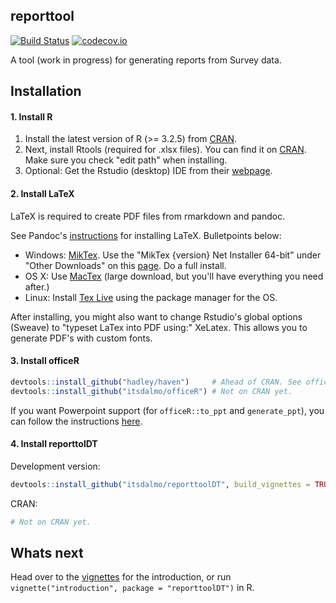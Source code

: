 <!-- README.md is generated from README.Rmd. Please edit that file -->
reporttool
----------

[![Build Status](https://travis-ci.org/itsdalmo/reporttoolDT.svg?branch=master)](https://travis-ci.org/itsdalmo/reporttoolDT) [![codecov.io](http://codecov.io/github/itsdalmo/reporttoolDT/coverage.svg?branch=master)](http://codecov.io/github/itsdalmo/reporttoolDT?branch=master)

A tool (work in progress) for generating reports from Survey data.

Installation
------------

#### 1. Install R

1.  Install the latest version of R (&gt;= 3.2.5) from [CRAN](https://cran.r-project.org/).
2.  Next, install Rtools (required for .xlsx files). You can find it on [CRAN](https://cran.r-project.org/bin/windows/Rtools/). Make sure you check "edit path" when installing.
3.  Optional: Get the Rstudio (desktop) IDE from their [webpage](https://www.rstudio.com/products/rstudio/download/).

#### 2. Install LaTeX

LaTeX is required to create PDF files from rmarkdown and pandoc.

See Pandoc's [instructions](http://pandoc.org/installing.html) for installing LaTeX. Bulletpoints below:

-   Windows: [MikTex](http://miktex.org/). Use the "MikTex {version} Net Installer 64-bit" under "Other Downloads" on this [page](http://miktex.org/download). Do a full install.
-   OS X: Use [MacTex](https://tug.org/mactex/) (large download, but you'll have everything you need after.)
-   Linux: Install [Tex Live](http://www.tug.org/texlive/) using the package manager for the OS.

After installing, you might also want to change Rstudio's global options (Sweave) to "typeset LaTex into PDF using:" XeLatex. This allows you to generate PDF's with custom fonts.

#### 3. Install officeR

``` r
devtools::install_github("hadley/haven")     # Ahead of CRAN. See officeR documentation.
devtools::install_github("itsdalmo/officeR") # Not on CRAN yet.
```

If you want Powerpoint support (for `officeR::to_ppt` and `generate_ppt`), you can follow the instructions [here](https://github.com/itsdalmo/officeR).

#### 4. Install reporttolDT

Development version:

``` r
devtools::install_github("itsdalmo/reporttoolDT", build_vignettes = TRUE)
```

CRAN:

``` r
# Not on CRAN yet.
```

Whats next
----------

Head over to the [vignettes](https://github.com/itsdalmo/reporttoolDT/tree/master/vignettes) for the introduction, or run `vignette("introduction", package = "reporttoolDT")` in R.
